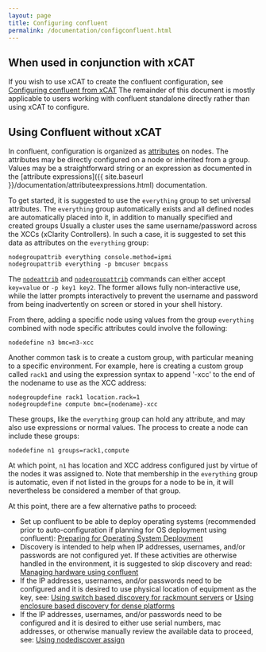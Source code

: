 ```yaml
---
layout: page
title: Configuring confluent
permalink: /documentation/configconfluent.html
---
```


## When used in conjunction with xCAT

If you wish to use xCAT to create the confluent configuration, see
[Configuring confluent from xCAT]({{site.baseurl}}/documentation/configconfluent_xcat.html)
The remainder of this document is mostly applicable to users working with confluent
standalone directly rather than using xCAT to configure.

## Using Confluent without xCAT

In confluent, configuration is organized as [attributes]({{site.baseurl}}/documentation/nodeattributes.html) on nodes.  The 
attributes may be directly configured on a node or inherited from a group.
Values may be a straightforward string or an expression as documented in 
the [attribute expressions]({{ site.baseurl }}/documentation/attributeexpressions.html)
documentation.

To get started, it is suggested to use the `everything` group to set universal attributes.
The `everything` group automatically exists and all defined nodes are automatically
placed into it, in addition to manually specified and created groups
Usually a cluster uses the same username/password across the XCCs (xClarity Controllers).  In such a case, it is
suggested to set this data as attributes on the `everything` group:

	nodegroupattrib everything console.method=ipmi
	nodegroupattrib everything -p bmcuser bmcpass

The [`nodeattrib`]({{site.baseurl}}/documentation/man/nodeattrib.html) and [`nodegroupattrib`]({{site.baseurl}}/documentation/man/nodegroupattrib.html) commands can either accept `key=value` or `-p key1 key2`. The former allows fully non-interactive use, while the
latter prompts interactively to prevent the username and password from being inadvertently on screen or stored in your shell history.

From there, adding a specific node using values from the group `everything` combined with node specific attributes could involve the following:

	nodedefine n3 bmc=n3-xcc

Another common task is to create a custom group, with particular meaning to a specific environment.  For example, here is creating a custom group called `rack1` and
using the expression syntax to append '-xcc' to the end of the nodename to use as the XCC address:

	nodegroupdefine rack1 location.rack=1
	nodegroupdefine compute bmc={nodename}-xcc

These groups, like the `everything` group can hold any attribute, and may also use expressions or normal values.  The process to create a node can include these groups:

	nodedefine n1 groups=rack1,compute

At which point, `n1` has location and XCC address configured just by virtue of the nodes it was assigned to.  Note that membership in
the `everything` group is automatic, even if not listed in the groups for a node to be in, it will nevertheless be considered a member of that group.

At this point, there are a few alternative paths to proceed:

* Set up confluent to be able to deploy operating systems (recommended prior to auto-configuration if planning for OS deployment using confluent): [Preparing for Operating System Deployment]({{site.baseurl}}/documentation/confluentosdeploy.html)
* Discovery is intended to help when IP addresses, usernames, and/or passwords are not configured yet. If these activities are otherwise handled in the environment, it is suggested to skip discovery and read: [Managing hardware using confluent]({{site.baseurl}}/documentation/manageconfluent.html)
* If the IP addresses, usernames, and/or passwords need to be configured and it is desired to use physical location of equipment as the key, see: [Using switch based discovery for rackmount servers]({{site.baseurl}}/documentation/confluentswitchdisco.html) or [Using enclosure based discovery for dense platforms]({{site.baseurl}}/documentation/confluentenclosuredisco.html)
* If the IP addresses, usernames, and/or passwords need to be configured and it is desired to either use serial numbers, mac addresses, or otherwise manually review the available data to proceed, see: [Using nodediscover assign]({{site.baseurl}}/documentation/confluentnodeassign.html)
